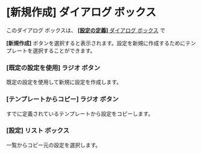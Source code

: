 # \[新規作成\] ダイアログ ボックス

このダイアログ ボックスは、 [**\[設定の定義\]** ダイアログ ボックス](../index) で

**\[新規作成\]** ボタンを選択すると表示されます。設定を新規に作成するためにテンプレートを選択することができます。

### \[既定の設定を使用\] ラジオ ボタン

既定の設定を使用して新規に設定を作成します。

### \[テンプレートからコピー\] ラジオ ボタン

すでに定義されているテンプレートから設定をコピーします。

### \[設定\] リスト ボックス

一覧からコピー元の設定を選択します。

